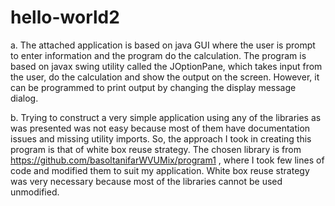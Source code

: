 # hello-world2

a.	The attached application is based on java GUI where the user is prompt to enter information and the program do the calculation. The program is based on javax swing utility called the JOptionPane, which takes input from the user, do the calculation and show the output on the screen. However, it can be programmed to print output by changing the display message dialog.

b.	Trying to construct a very simple application using any of the libraries as was presented was not easy because most of them have documentation issues and missing utility imports. So, the approach I took in creating this program is that of white box reuse strategy. The chosen library is from https://github.com/basoltanifarWVUMix/program1 , where I took few lines of code and modified them to suit my application. White box reuse strategy was very necessary because most of the libraries cannot be used unmodified.
